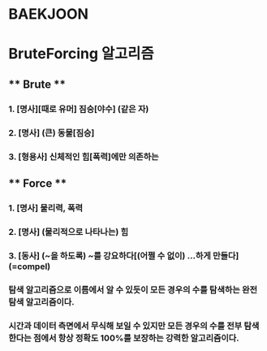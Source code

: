 # **BAEKJOON**

# **BruteForcing 알고리즘**

## ** Brute **
### 1. [명사][때로 유머] 짐승[야수] (같은 자)
### 2. [명사] (큰) 동물[짐승]
### 3. [형용사] 신체적인 힘[폭력]에만 의존하는

## ** Force **
### 1. [명사] 물리력, 폭력
### 2. [명사] (물리적으로 나타나는) 힘
### 3. [동사] (~을 하도록) ~를 강요하다[(어쩔 수 없이) …하게 만들다] (=compel)

### 탐색 알고리즘으로 이름에서 알 수 있듯이 모든 경우의 수를 탐색하는 완전 탐색 알고리즘이다.
### 시간과 데이터 측면에서 무식해 보일 수 있지만 모든 경우의 수를 전부 탐색한다는 점에서 항상 정확도 100%를 보장하는 강력한 알고리즘이다.